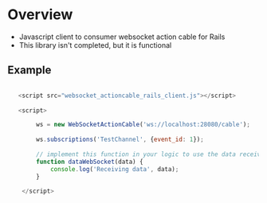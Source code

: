 # Overview

- Javascript client to consumer websocket action cable for Rails
- This library isn't completed, but it is functional
 

## Example


```javascript

   <script src="websocket_actioncable_rails_client.js"></script>
   
   <script>

        ws = new WebSocketActionCable('ws://localhost:28080/cable');
        
        ws.subscriptions('TestChannel', {event_id: 1});
        
        // implement this function in your logic to use the data received from websocket
        function dataWebSocket(data) {
            console.log('Receiving data', data);
        }
    
    </script>

```


